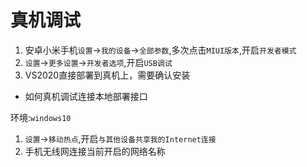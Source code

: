 # 真机调试

1. 安卓小米手机`设置`->`我的设备`->`全部参数`,多次点击`MIUI版本`,开启`开发者模式`
2. `设置`->`更多设置`->`开发者选项`,开启`USB调试`
3. VS2020直接部署到真机上，需要确认安装

- 如何真机调试连接本地部署接口

环境:`windows10`

1. `设置`->`移动热点`,开启`与其他设备共享我的Internet连接`
2. 手机无线网连接当前开启的网络名称
